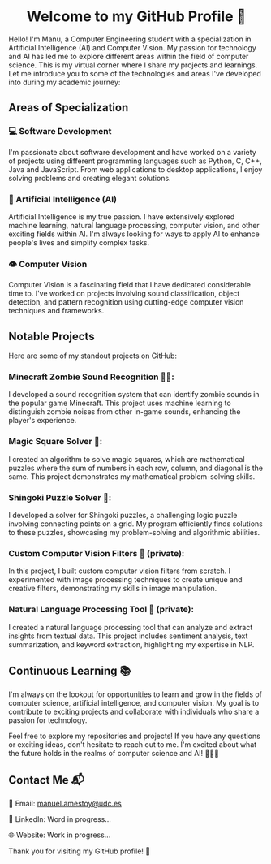 <h1 align="center">Welcome to my GitHub Profile 🚀</h1>
Hello! I'm Manu, a Computer Engineering student with a specialization in Artificial Intelligence (AI) and Computer Vision. My passion for technology and AI has led me to explore different areas within the field of computer science. This is my virtual corner where I share my projects and learnings. Let me introduce you to some of the technologies and areas I've developed into during my academic journey:

## Areas of Specialization
### 💻 Software Development
I'm passionate about software development and have worked on a variety of projects using different programming languages such as Python, C, C++, Java and JavaScript. From web applications to desktop applications, I enjoy solving problems and creating elegant solutions.

### 🤖 Artificial Intelligence (AI)
Artificial Intelligence is my true passion. I have extensively explored machine learning, natural language processing, computer vision, and other exciting fields within AI. I'm always looking for ways to apply AI to enhance people's lives and simplify complex tasks.

### 👁️ Computer Vision
Computer Vision is a fascinating field that I have dedicated considerable time to. I've worked on projects involving sound classification, object detection, and pattern recognition using cutting-edge computer vision techniques and frameworks.

## Notable Projects
Here are some of my standout projects on GitHub:

### Minecraft Zombie Sound Recognition 🧟‍♂️:
I developed a sound recognition system that can identify zombie sounds in the popular game Minecraft. This project uses machine learning to distinguish zombie noises from other in-game sounds, enhancing the player's experience.

### Magic Square Solver 🧮:
I created an algorithm to solve magic squares, which are mathematical puzzles where the sum of numbers in each row, column, and diagonal is the same. This project demonstrates my mathematical problem-solving skills.

### Shingoki Puzzle Solver 🧩:
I developed a solver for Shingoki puzzles, a challenging logic puzzle involving connecting points on a grid. My program efficiently finds solutions to these puzzles, showcasing my problem-solving and algorithmic abilities.

### Custom Computer Vision Filters 📸 (private): 
In this project, I built custom computer vision filters from scratch. I experimented with image processing techniques to create unique and creative filters, demonstrating my skills in image manipulation.

### Natural Language Processing Tool 📝 (private): 
I created a natural language processing tool that can analyze and extract insights from textual data. This project includes sentiment analysis, text summarization, and keyword extraction, highlighting my expertise in NLP.

## Continuous Learning 📚
I'm always on the lookout for opportunities to learn and grow in the fields of computer science, artificial intelligence, and computer vision. My goal is to contribute to exciting projects and collaborate with individuals who share a passion for technology.

Feel free to explore my repositories and projects! If you have any questions or exciting ideas, don't hesitate to reach out to me. I'm excited about what the future holds in the realms of computer science and AI! 👨‍💻🤖

## Contact Me 📬
📧 Email: [manuel.amestoy@udc.es](mailto:manuel.amestoy@udc.es)

💼 LinkedIn: Word in progress...

🌐 Website: Work in progress...

Thank you for visiting my GitHub profile! 🙌
